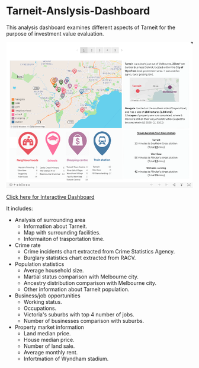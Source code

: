 # Tarneit-Anslysis-Dashboard
This analysis dashboard examines different aspects of Tarneit for the purpose of investment value evaluation.



![screenshot](/Tarneit-dashoboard.png?raw=true "Optional Title")



[Click here for Interactive Dashboard](https://public.tableau.com/views/Tarneitresearch/Story1?:display_count=y&publish=yes&:origin=viz_share_link)

It includes:
- Analysis of surrounding area
   - Information about Tarneit.
   - Map with surrounding facilities.
   - Informaiton of trasportation time.
- Crime rate
   - Crime incidents chart extracted from Crime Statistics Agency. 
   - Burglary statistics chart extracted from RACV.
- Population statistics
   - Average household size.
   - Martial status comparison with Melbourne city.
   - Ancestry distribution comparison with Melbourne city.
   - Other information about Tarneit population.
- Business/job opportunities
   - Working status.
   - Occupations.
   - Victoria's suburbs with top 4 number of jobs.
   - Number of businesses comparison with suburbs.
- Property market information
   - Land median price.
   - House median price.
   - Number of land sale.
   - Average monthly rent.
   - Infortmation of Wyndham stadium. 
   

